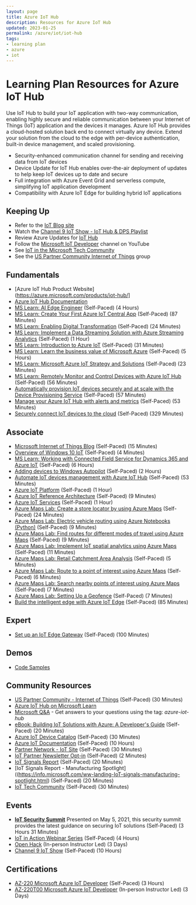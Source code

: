 ```yaml
---
layout: page
title: Azure IoT Hub
description: Resources for Azure IoT Hub
updated: 2023-01-25
permalink: /azure/iot/iot-hub
tags: 
- learning plan
- azure
- iot
---
```


# Learning Plan Resources for Azure IoT Hub

Use IoT Hub to build your IoT application with two-way communication, enabling highly secure and reliable communication between your Internet of Things (IoT) application and the devices it manages. Azure IoT Hub provides a cloud-hosted solution back end to connect virtually any device. Extend your solution from the cloud to the edge with per-device authentication, built-in device management, and scaled provisioning.
* Security-enhanced communication channel for sending and receiving data from IoT devices
* Device Update for IoT Hub enables over-the-air deployment of updates to help keep IoT devices up to date and secure
* Full integration with Azure Event Grid and serverless compute, simplifying IoT application development
* Compatibility with Azure IoT Edge for building hybrid IoT applications

## Keeping Up

* Refer to the [IoT Blog site](https://azure.microsoft.com/blog/topics/internet-of-things/)
* Watch the [Channel 9 IoT Show - IoT Hub & DPS Playlist](https://www.youtube.com/playlist?list=PL1ljc761XCiZyt07HDtDvhBM19xPladQJ)
* Review Azure Updates for [IoT Hub](https://azure.microsoft.com/updates/?query=%22iot%20hub%22)
* Follow the [Microsoft IoT Developer](https://www.youtube.com/channel/UCL7wy-iy_V76xxPnrIzGOZQ) channel on YouTube
* See [IoT in the Microsoft Tech Community](https://techcommunity.microsoft.com/t5/Internet-of-Things-IoT/ct-p/IoT)
* See the [US Partner Community Internet of Things](https://aka.ms/OCP-IoT) group

## Fundamentals

* [Azure IoT Hub Product Website](https://azure.microsoft.com/products/iot-hub/]
* [Azure IoT Hub Documentation](https://docs.microsoft.com/azure/iot-hub/)
* [MS Learn: AI Edge Engineer](https://docs.microsoft.com/learn/paths/ai-edge-engineer/) (Self-Paced) (4 Hours)
* [MS Learn: Create Your First Azure IoT Central App](https://docs.microsoft.com/learn/modules/create-your-first-iot-central-app/) (Self-Paced) (87 Minutes)
* [MS Learn: Enabling Digital Transformation](https://docs.microsoft.com/learn/modules/enable-digital-transformation/) (Self-Paced) (24 Minutes)
* [MS Learn: Implement a Data Streaming Solution with Azure Streaming Analytics](https://docs.microsoft.com/learn/paths/implement-data-streaming-with-asa/) (Self-Paced) (1 Hour)
* [MS Learn: Introduction to Azure IoT](https://docs.microsoft.com/learn/modules/introduction-iot/) (Self-Paced) (31 Minutes)
* [MS Learn: Learn the business value of Microsoft Azure](https://docs.microsoft.com/learn/paths/learn-business-value-of-azure/) (Self-Paced) (5 Hours)
* [MS Learn: Microsoft Azure IoT Strategy and Solutions](https://docs.microsoft.com/learn/modules/azure-iot-strategy-and-solutions/) (Self-Paced) (23 Minutes)
* [MS Learn: Remotely Monitor and Control Devices with Azure IoT Hub](https://docs.microsoft.com/learn/modules/remotely-monitor-devices-with-azure-iot-hub/) (Self-Paced) (56 Minutes)
* [Automatically provision IoT devices securely and at scale with the Device Provisioning Service](https://docs.microsoft.com/learn/modules/securely-provision-iot-devices-at-scale-with-device-provisioning-service/) (Self-Paced) (57 Minutes)
* [Manage your Azure IoT Hub with alerts and metrics](https://docs.microsoft.com/learn/modules/manage-azure-iot-hub-with-metrics-alerts/) (Self-Paced) (53 Minutes)
* [Securely connect IoT devices to the cloud](https://docs.microsoft.com/learn/paths/securely-connect-iot-devices/) (Self-Paced) (329 Minutes)

## Associate

* [Microsoft Internet of Things Blog](https://azure.microsoft.com/blog/topics/internet-of-things/) (Self-Paced) (15 Minutes)
* [Overview of Windows 10 IoT](https://docs.microsoft.com/windows/iot-core/windows-iot) (Self-Paced) (4 Minutes)
* [MS Learn: Working with Connected Field Service for Dynamics 365 and Azure IoT](https://docs.microsoft.com/learn/paths/working-with-connected-field-service-iot/) (Self-Paced) (6 Hours)
* [Adding devices to Windows Autopilot](https://docs.microsoft.com/windows/deployment/windows-autopilot/add-devices) (Self-Paced) (2 Hours)
* [Automate IoT devices management with Azure IoT Hub](https://docs.microsoft.com/learn/modules/automate-iot-devices-management-with-azure-iot-hub/) (Self-Paced) (53 Minutes)
* [Azure IoT Platform](https://azure.microsoft.com/overview/iot/) (Self-Paced) (1 Hour)
* [Azure IoT Reference Architecture](https://docs.microsoft.com/azure/architecture/reference-architectures/iot/index) (Self-Paced) (9 Minutes)
* [Azure IoT Services](https://azure.microsoft.com/services/#iot) (Self-Paced) (1 Hour)
* [Azure Maps Lab: Create a store locator by using Azure Maps](https://docs.microsoft.com/azure/azure-maps/tutorial-create-store-locator) (Self-Paced) (24 Minutes)
* [Azure Maps Lab: Electric vehicle routing using Azure Notebooks (Python)](https://docs.microsoft.com/azure/azure-maps/tutorial-ev-routing) (Self-Paced) (9 Minutes)
* [Azure Maps Lab: Find routes for different modes of travel using Azure Maps](https://docs.microsoft.com/azure/azure-maps/tutorial-prioritized-routes) (Self-Paced) (9 Minutes)
* [Azure Maps Lab: Implement IoT spatial analytics using Azure Maps](https://docs.microsoft.com/azure/azure-maps/tutorial-iot-hub-maps) (Self-Paced) (11 Minutes)
* [Azure Maps Lab: Retail Catchment Area Analysis](https://techcommunity.microsoft.com/t5/azure-maps/catchment-area-analysis-for-a-café-in-seattle-using-azure-maps/m-p/881096) (Self-Paced) (5 Minutes)
* [Azure Maps Lab: Route to a point of interest using Azure Maps](https://docs.microsoft.com/azure/azure-maps/tutorial-route-location) (Self-Paced) (6 Minutes)
* [Azure Maps Lab: Search nearby points of interest using Azure Maps](https://docs.microsoft.com/azure/azure-maps/tutorial-search-location) (Self-Paced) (7 Minutes)
* [Azure Maps Lab: Setting Up a Geofence](https://docs.microsoft.com/azure/azure-maps/tutorial-geofence) (Self-Paced) (7 Minutes)
* [Build the intelligent edge with Azure IoT Edge](https://docs.microsoft.com/learn/paths/build-intelligent-edge-with-azure-iot-edge/) (Self-Paced) (85 Minutes)

## Expert

* [Set up an IoT Edge Gateway](https://docs.microsoft.com/learn/modules/set-up-iot-edge-gateway/) (Self-Paced) (100 Minutes)

## Demos
* [Code Samples](https://docs.microsoft.com/samples/browse/?products=azure&term=azure%20iot%20hub)

## Community Resources

* [US Partner Community - Internet of Things](https://aka.ms/OCP-IoT) (Self-Paced) (30 Minutes)
* [Azure IoT Hub on Microsoft Learn](https://learn.microsoft.com/training/browse/?products=azure&term=iot&terms=%22iot%20hub%22)
* [Microsoft Q&A](https://learn.microsoft.com/answers/) - Get answers to your questions using the tag: *azure-iot-hub*
* [eBook: Building IoT Solutions with Azure: A Developer's Guide](https://azure.microsoft.com/resources/iot-developers-guide/) (Self-Paced) (20 Minutes)
* [Azure IoT Device Catalog](https://catalog.azureiotsolutions.com/alldevices) (Self-Paced) (30 Minutes)
* [Azure IoT Documentation](https://docs.microsoft.com/azure/iot-fundamentals/) (Self-Paced) (10 Hours)
* [Partner Network - IoT Site](https://partner.microsoft.com/solutions/azure/internet-of-things#simple-tab-content-1) (Self-Paced) (30 Minutes)
* [IoT Partner Newsletter Opt-in](https://aka.ms/iotnews-subscribe) (Self-Paced) (2 Minutes)
* [IoT Signals Report](https://azure.microsoft.com/iot/signals/) (Self-Paced) (20 Minutes)
* [IoT Signals Report - Manufacturing Spotlight]((https://info.microsoft.com/ww-landing-IoT-signals-manufacturing-spotlight.html) (Self-Paced) (20 Minutes)
* [IoT Tech Community](https://techcommunity.microsoft.com/t5/Internet-of-Things-IoT/ct-p/IoT) (Self-Paced) (30 Minutes)

## Events

* **[IoT Security Summit](https://azureiotengineering.eventbuilder.com/event/42464)** Presented on May 5, 2021, this security summit provides the latest guidance on securing IoT solutions (Self-Paced) (3 Hours 31 Minutes)
* [IoT in Action Webinar Series](https://iotinactionwebinars.com/) (Self-Paced) (4 Hours)
* [Open Hack](https://openhack.microsoft.com/) (In-person Instructor Led) (3 Days)
* [Channel 9 IoT Show](https://aka.ms/IoTShow) (Self-Paced) (10 Hours)

## Certifications

* [AZ-220 Microsoft Azure IoT Developer](https://docs.microsoft.com/learn/certifications/exams/az-220) (Self-Paced) (3 Hours)
* [AZ-220T00 Microsoft Azure IoT Developer](https://docs.microsoft.com/learn/certifications/courses/az-220t00) (In-person Instructor Led) (3 Days)
